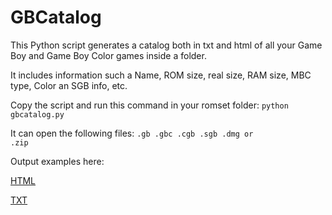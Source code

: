 GBCatalog
=========

This Python script generates a catalog both in txt and html of all your Game Boy and Game Boy Color games inside a folder.

It includes information such a Name, ROM size, real size, RAM size, MBC type, Color an SGB info, etc.

Copy the script and run this command in your romset folder: <code>python gbcatalog.py</code> 

It can open the following files: <code>.gb .gbc .cgb .sgb .dmg or .zip</code> 

Output examples here: 

[HTML](http://www.ignaciosanchezgines.com/gbcatalog/gbcatalog.htm)

[TXT](http://www.ignaciosanchezgines.com/gbcatalog/gbcatalog.txt)
